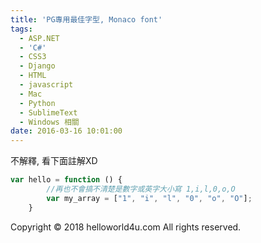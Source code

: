 ```yaml
---
title: 'PG專用最佳字型, Monaco font'
tags:
  - ASP.NET
  - 'C#'
  - CSS3
  - Django
  - HTML
  - javascript
  - Mac
  - Python
  - SublimeText
  - Windows 相關
date: 2016-03-16 10:01:00
---
```


不解釋, 看下面註解XD
```js
var hello = function () {
        //再也不會搞不清楚是數字或英字大小寫 1,i,l,0,o,O
        var my_array = ["1", "i", "l", "0", "o", "O"];
    }
```
<div class="blogger-post-footer">Copyright © 2018 helloworld4u.com All rights reserved.</div>